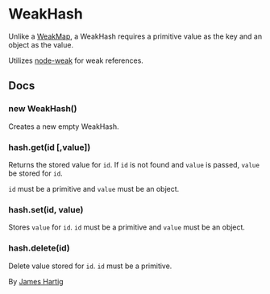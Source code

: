 # WeakHash #

Unlike a [WeakMap](https://developer.mozilla.org/en-US/docs/Web/JavaScript/Reference/Global_Objects/WeakMap),
a WeakHash requires a primitive value as the key and an object as the value.

Utilizes [node-weak](https://github.com/TooTallNate/node-weak) for weak references.

## Docs ##

### new WeakHash() ###
Creates a new empty WeakHash.

### hash.get(id [,value]) ###
Returns the stored value for `id`. If `id` is not found and `value` is passed, `value` be stored for `id`.

`id` must be a primitive and `value` must be an object.

### hash.set(id, value) ###
Stores `value` for `id`. `id` must be a primitive and `value` must be an object.

### hash.delete(id) ###
Delete value stored for `id`. `id` must be a primitive.


By [James Hartig](https://github.com/fastest963/)
